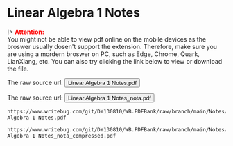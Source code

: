 # Linear Algebra 1 Notes

!> **<font color="red">Attention:</font>**<br>
You might not be able to view pdf online on the mobile devices as the broswer usually dosen't support the extension. Therefore, make sure you are using a mordern broswer on PC, such as Edge, Chrome, Quark, LianXiang, etc. You can also try clicking the link below to view or download the file.

The raw source url: <button onclick="window.open('https://www.writebug.com/git/DY130810/WB.PDFBank/raw/branch/main/Notes/Linear Algebra 1 Notes.pdf')" type="button">Linear Algebra 1 Notes.pdf</button>

The raw source url: <button onclick="window.open('https://www.writebug.com/git/DY130810/WB.PDFBank/raw/branch/main/Notes/Linear Algebra 1 Notes_nota_compressed.pdf')" type="button">Linear Algebra 1 Notes_nota.pdf</button>

```pdf
https://www.writebug.com/git/DY130810/WB.PDFBank/raw/branch/main/Notes/Linear Algebra 1 Notes.pdf
```

```pdf
https://www.writebug.com/git/DY130810/WB.PDFBank/raw/branch/main/Notes/Linear Algebra 1 Notes_nota_compressed.pdf
```